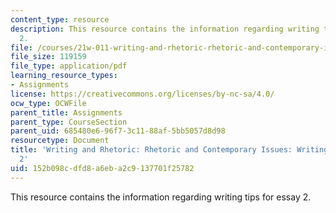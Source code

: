 ```yaml
---
content_type: resource
description: This resource contains the information regarding writing tips for essay
  2.
file: /courses/21w-011-writing-and-rhetoric-rhetoric-and-contemporary-issues-fall-2015/152b098cdfd8a6eba2c9137701f25782_MIT21W_011F15_writing2.pdf
file_size: 119159
file_type: application/pdf
learning_resource_types:
- Assignments
license: https://creativecommons.org/licenses/by-nc-sa/4.0/
ocw_type: OCWFile
parent_title: Assignments
parent_type: CourseSection
parent_uid: 685480e6-96f7-3c11-88af-5bb5057d8d98
resourcetype: Document
title: 'Writing and Rhetoric: Rhetoric and Contemporary Issues: Writing Tips for Essay
  2'
uid: 152b098c-dfd8-a6eb-a2c9-137701f25782
---
```

This resource contains the information regarding writing tips for essay 2.